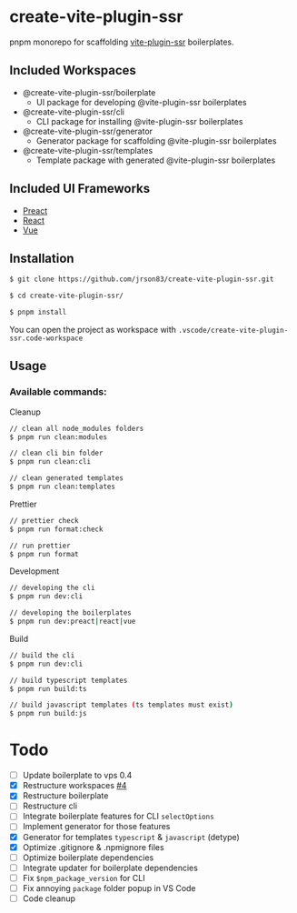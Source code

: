 # create-vite-plugin-ssr

pnpm monorepo for scaffolding [vite-plugin-ssr](https://vite-plugin-ssr.com/) boilerplates.

## Included Workspaces

- @create-vite-plugin-ssr/boilerplate
  - UI package for developing @vite-plugin-ssr boilerplates
- @create-vite-plugin-ssr/cli
  - CLI package for installing @vite-plugin-ssr boilerplates
- @create-vite-plugin-ssr/generator
  - Generator package for scaffolding @vite-plugin-ssr boilerplates
- @create-vite-plugin-ssr/templates
  - Template package with generated @vite-plugin-ssr boilerplates

## Included UI Frameworks

- [Preact](https://preactjs.com/)
- [React](https://reactjs.org/)
- [Vue](https://vuejs.org/)

## Installation

```sh
$ git clone https://github.com/jrson83/create-vite-plugin-ssr.git

$ cd create-vite-plugin-ssr/

$ pnpm install
```

You can open the project as workspace with `.vscode/create-vite-plugin-ssr.code-workspace`

## Usage

### Available commands:

Cleanup

```sh
// clean all node_modules folders
$ pnpm run clean:modules

// clean cli bin folder
$ pnpm run clean:cli

// clean generated templates
$ pnpm run clean:templates
```

Prettier

```sh
// prettier check
$ pnpm run format:check

// run prettier
$ pnpm run format
```

Development

```sh
// developing the cli
$ pnpm run dev:cli

// developing the boilerplates
$ pnpm run dev:preact|react|vue
```

Build

```sh
// build the cli
$ pnpm run dev:cli

// build typescript templates
$ pnpm run build:ts

// build javascript templates (ts templates must exist)
$ pnpm run build:js
```

# Todo

- [ ] Update boilerplate to vps 0.4
- [x] Restructure workspaces [#4](https://github.com/jrson83/create-vite-plugin-ssr/issues/4)
- [x] Restructure boilerplate
- [ ] Restructure cli
- [ ] Integrate boilerplate features for CLI `selectOptions`
- [ ] Implement generator for those features
- [x] Generator for templates `typescript` & `javascript` (detype)
- [x] Optimize .gitignore & .npmignore files
- [ ] Optimize boilerplate dependencies
- [ ] Integrate updater for boilerplate dependencies
- [ ] Fix `$npm_package_version` for CLI
- [ ] Fix annoying `package` folder popup in VS Code
- [ ] Code cleanup
